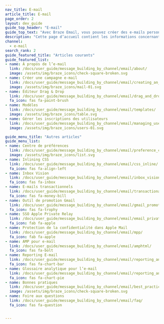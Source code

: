 ```yaml
---
nav_title: E-mail
article_title: E-mail
page_order: 2
layout: dev_guide
guide_top_header: "E-mail"
guide_top_text: "Avec Braze Email, vous pouvez créer des e-mails personnalisés sur mesure dans des campagnes ou dans Canvas pour capter rapidement l’attention de votre utilisateur. Consultez les articles suivants pour en savoir plus."
description: "Cette page d’accueil contient les informations concernant l’e-mail de Braze. Ici, vous pouvez apprendre à créer une campagne par e-mail, à utiliser l’éditeur Drag & Drop, à gérer les abonnements des utilisateurs, le centre de préférences, etc."
channel:
  - e-mail
search_rank: 2
guide_featured_title: "Articles courants"
guide_featured_list:
- name: À propos de l’e-mail
  link: /docs/user_guide/message_building_by_channel/email/about/
  image: /assets/img/braze_icons/check-square-broken.svg
- name: Créer une campagne e-mail
  link: /docs/user_guide/message_building_by_channel/email/creating_an_email_campaign/
  image: /assets/img/braze_icons/mail-01.svg
- name: Éditeur Drag & Drop
  link: /docs/user_guide/message_building_by_channel/email/drag_and_drop/
  fa_icon: fas fa-paint-brush
- name: Modèles
  link: /docs/user_guide/message_building_by_channel/email/templates/
  image: /assets/img/braze_icons/table.svg
- name: Gérer les inscriptions des utilisateurs
  link: /docs/user_guide/message_building_by_channel/email/managing_user_subscriptions/
  image: /assets/img/braze_icons/users-01.svg

guide_menu_title: "Autres articles"
guide_menu_list:
- name: Centre de préférences
  link: /docs/user_guide/message_building_by_channel/email/preference_center/
  image: /assets/img/braze_icons/list.svg
- name: Inlining CSS
  link: /docs/user_guide/message_building_by_channel/email/css_inline/
  fa_icon: fas fa-align-left
- name: Inbox Vision
  link: /docs/user_guide/message_building_by_channel/email/inbox_vision/
  fa_icon: fas fa-inbox
- name: E-mails transactionnels
  link: /docs/user_guide/message_building_by_channel/email/transactional_message_api_campaign/
  fa_icon: fas fa-money-bill
- name: Outil de promotion Gmail
  link: /docs/user_guide/message_building_by_channel/email/gmail_promotions_tab/
  fa_icon: fas fa-trophy
- name: SSO Apple Private Relay
  link: /docs/user_guide/message_building_by_channel/email/email_private_relay_apple_sso/
  fa_icon: fab fa-apple
- name: Protection de la confidentialité dans Apple Mail
  link: /docs/user_guide/message_building_by_channel/email/mpp/
  fa_icon: fab fa-apple
- name: AMP pour e-mail
  link: /docs/user_guide/message_building_by_channel/email/amphtml/
  fa_icon: fas fa-bolt
- name: Reporting E-mail
  link: /docs/user_guide/message_building_by_channel/email/reporting_and_analytics/email_reporting/
  fa_icon: fas fa-chart-bar
- name: Glossaire analytique pour l’e-mail
  link: /docs/user_guide/message_building_by_channel/email/reporting_and_analytics/analytics_glossary/
  fa_icon: fas fa-chart-pie
- name: Bonnes pratiques
  link: /docs/user_guide/message_building_by_channel/email/best_practices/
  image: /assets/img/braze_icons/check-square-broken.svg
- name: Foire aux questions
  link: /docs/user_guide/message_building_by_channel/email/faq/
  fa_icon: fas fa-question


---
```


<br><br>
